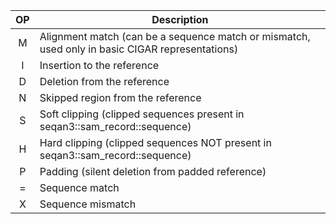 <!-- SPDX-FileCopyrightText: 2006-2025 Knut Reinert & Freie Universität Berlin
     SPDX-FileCopyrightText: 2016-2025 Knut Reinert & MPI für molekulare Genetik
     SPDX-License-Identifier: CC-BY-4.0
-->

| OP | Description                                                                                     |
|:--:|-------------------------------------------------------------------------------------------------|
| M  | Alignment match (can be a sequence match or mismatch, used only in basic CIGAR representations) |
| I  | Insertion to the reference                                                                      |
| D  | Deletion from the reference                                                                     |
| N  | Skipped region from the reference                                                               |
| S  | Soft clipping (clipped sequences present in seqan3::sam_record::sequence)                       |
| H  | Hard clipping (clipped sequences NOT present in seqan3::sam_record::sequence)                   |
| P  | Padding (silent deletion from padded reference)                                                 |
| =  | Sequence match                                                                                  |
| X  | Sequence mismatch
